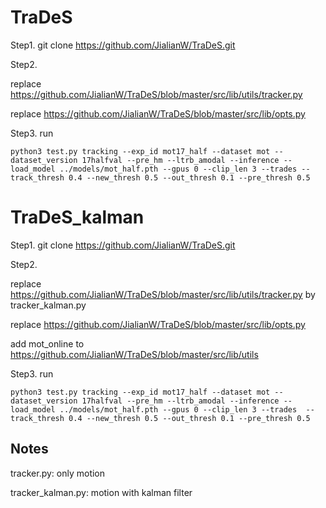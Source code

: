 # TraDeS

Step1.  git clone https://github.com/JialianW/TraDeS.git


Step2. 

replace https://github.com/JialianW/TraDeS/blob/master/src/lib/utils/tracker.py

replace https://github.com/JialianW/TraDeS/blob/master/src/lib/opts.py


Step3. run
```
python3 test.py tracking --exp_id mot17_half --dataset mot --dataset_version 17halfval --pre_hm --ltrb_amodal --inference --load_model ../models/mot_half.pth --gpus 0 --clip_len 3 --trades --track_thresh 0.4 --new_thresh 0.5 --out_thresh 0.1 --pre_thresh 0.5
```


# TraDeS_kalman

Step1.  git clone https://github.com/JialianW/TraDeS.git


Step2. 

replace https://github.com/JialianW/TraDeS/blob/master/src/lib/utils/tracker.py by tracker_kalman.py

replace https://github.com/JialianW/TraDeS/blob/master/src/lib/opts.py

add mot_online to https://github.com/JialianW/TraDeS/blob/master/src/lib/utils

Step3. run
```
python3 test.py tracking --exp_id mot17_half --dataset mot --dataset_version 17halfval --pre_hm --ltrb_amodal --inference --load_model ../models/mot_half.pth --gpus 0 --clip_len 3 --trades  --track_thresh 0.4 --new_thresh 0.5 --out_thresh 0.1 --pre_thresh 0.5
```


## Notes
tracker.py: only motion

tracker_kalman.py: motion with kalman filter
